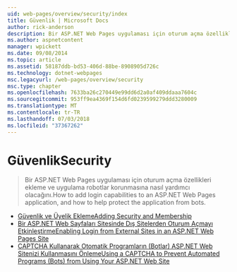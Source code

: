 ```yaml
---
uid: web-pages/overview/security/index
title: Güvenlik | Microsoft Docs
author: rick-anderson
description: Bir ASP.NET Web Pages uygulaması için oturum açma özellikleri ekleme ve uygulama robotlar korunmasına nasıl yardımcı olacağını.
ms.author: aspnetcontent
manager: wpickett
ms.date: 09/08/2014
ms.topic: article
ms.assetid: 58187ddb-bd53-406d-88be-8908905d726c
ms.technology: dotnet-webpages
msc.legacyurl: /web-pages/overview/security
msc.type: chapter
ms.openlocfilehash: 7633ba26c270449e99dd6d2a0af409ddaaa7604c
ms.sourcegitcommit: 953ff9ea4369f154d6fd0239599279ddd3280009
ms.translationtype: MT
ms.contentlocale: tr-TR
ms.lasthandoff: 07/03/2018
ms.locfileid: "37367262"
---
```

<a name="security"></a><span data-ttu-id="bc1f9-103">Güvenlik</span><span class="sxs-lookup"><span data-stu-id="bc1f9-103">Security</span></span>
====================
> <span data-ttu-id="bc1f9-104">Bir ASP.NET Web Pages uygulaması için oturum açma özellikleri ekleme ve uygulama robotlar korunmasına nasıl yardımcı olacağını.</span><span class="sxs-lookup"><span data-stu-id="bc1f9-104">How to add login capabilities to an ASP.NET Web Pages application, and how to help protect the application from bots.</span></span>


- [<span data-ttu-id="bc1f9-105">Güvenlik ve Üyelik Ekleme</span><span class="sxs-lookup"><span data-stu-id="bc1f9-105">Adding Security and Membership</span></span>](16-adding-security-and-membership.md)
- [<span data-ttu-id="bc1f9-106">Bir ASP.NET Web Sayfaları Sitesinde Dış Sitelerden Oturum Açmayı Etkinleştirme</span><span class="sxs-lookup"><span data-stu-id="bc1f9-106">Enabling Login from External Sites in an ASP.NET Web Pages Site</span></span>](enabling-login-from-external-sites-in-an-aspnet-web-pages-site.md)
- [<span data-ttu-id="bc1f9-107">CAPTCHA Kullanarak Otomatik Programların (Botlar) ASP.NET Web Sitenizi Kullanmasını Önleme</span><span class="sxs-lookup"><span data-stu-id="bc1f9-107">Using a CAPTCHA to Prevent Automated Programs (Bots) from Using Your ASP.NET Web Site</span></span>](using-a-catpcha-to-prevent-automated-programs-bots-from-using-your-aspnet-web-site.md)
